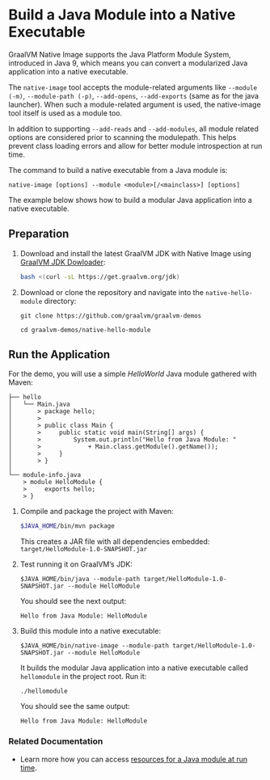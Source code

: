 # Build a Java Module into a Native Executable

GraalVM Native Image supports the Java Platform Module System, introduced in Java 9, which means you can convert a modularized Java application into a native executable.

The `native-image` tool accepts the module-related arguments like `--module (-m)`, `--module-path (-p)`, `--add-opens`, `--add-exports` (same as for the java launcher). When such a module-related argument is used, the native-image tool itself is used as a module too.

In addition to supporting `--add-reads` and `--add-modules`, all module related options are considered prior to scanning the modulepath. This helps prevent class loading errors and allow for better module introspection at run time.

The command to build a native executable from a Java module is:
```bush
native-image [options] --module <module>[/<mainclass>] [options]
```
The example below shows how to build a modular Java application into a native executable. 

## Preparation

1. Download and install the latest GraalVM JDK with Native Image using [GraalVM JDK Dowloader](https://github.com/graalvm/graalvm-jdk-downloader):
    ```bash
    bash <(curl -sL https://get.graalvm.org/jdk)  
    ```

2. Download or clone the repository and navigate into the `native-hello-module` directory:
    ```bush
    git clone https://github.com/graalvm/graalvm-demos
    ```
    ```bush
    cd graalvm-demos/native-hello-module
    ```

## Run the Application

For the demo, you will use a simple _HelloWorld_ Java module gathered with Maven:

    ├── hello
    │   └── Main.java
    │       > package hello;
    │       > 
    │       > public class Main {
    │       >     public static void main(String[] args) {
    │       >         System.out.println("Hello from Java Module: "
    │       >             + Main.class.getModule().getName());
    │       >     }
    │       > }
    │
    └── module-info.java
        > module HelloModule {
        >     exports hello;
        > }

1. Compile and package the project with Maven:
    ```bash
    $JAVA_HOME/bin/mvn package
    ```
    This creates a JAR file with all dependencies embedded: `target/HelloModule-1.0-SNAPSHOT.jar`

2. Test running it on GraalVM’s JDK:
    ```bush    
    $JAVA_HOME/bin/java --module-path target/HelloModule-1.0-SNAPSHOT.jar --module HelloModule
    ```
    You should see the next  output:
    ```
    Hello from Java Module: HelloModule
    ```

3. Build this module into a native executable:
    ```bush 
    $JAVA_HOME/bin/native-image --module-path target/HelloModule-1.0-SNAPSHOT.jar --module HelloModule
    ```                                 
    It builds the modular Java application into a native executable called `hellomodule` in the project root. Run it:
    ```bush
    ./hellomodule 
    ```
    You should see the same output:
    ```
    Hello from Java Module: HelloModule
    ```
### Related Documentation

- Learn more how you can access [resources for a Java module at run time](https://www.graalvm.org/latest/reference-manual/native-image/dynamic-features/Resources/#resources-in-java-modules).
